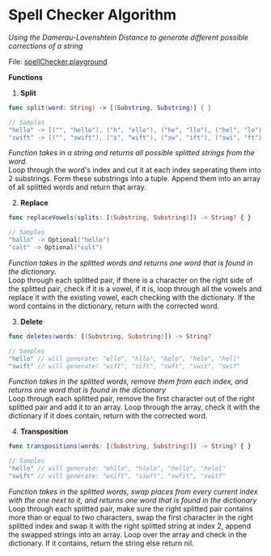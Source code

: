 # Spell Checker Algorithm
*Using the Damerau-Lavenshtein Distance to generate different possible corrections of a string*

File: [spellChecker.playground](https://github.com/RinniSwift/tech-interviews/blob/master/SpellChecker/SpellChecker.playground/Contents.swift)


**Functions**


1. **Split**

```swift
func split(word: String) -> [(Substring, Substring)] { }
```

```swift
// Samples
"hello" -> [("", "hello"), ("h", "ello"), ("he", "llo"), ("hel", "lo"), ("hell", "o")]
"swift" -> [("", "swift"), ("s", "wift"), ("sw", "ift"), ("swi", "ft"), ("swif", "t")]
```

*Function takes in a string and returns all possible splitted strings from the word.*\
Loop through the word's index and cut it at each index seperating them into 2 substrings. Form these substrings into a tuple. Append them into an array of all splitted words and return that array.


2. **Replace**

```swift
func replaceVowels(splits: [(Substring, Substring)]) -> String? { }
```

```swift
// Samples
"hallo" -> Optional("hello")
"calt" -> Optional("cult")
```

*Function takes in the splitted words and returns one word that is found in the dictionary.*\
Loop through each splitted pair, if there is a character on the right side of the splitted pair, check if it is a vowel, if it is, loop through all the vowels and replace it with the existing vowel, each checking with the dictionary. If the word contains in the dictionary, return with the corrected word.



3. **Delete**

```swift
func deletes(words: [(Substring, Substring)]) -> String?
```

```swift
// Samples
"hello" // will generate: "ello", "hllo", "helo", "helo", "hell"
"swift" // will generate: "wift", "sift", "swft", "swit", "swif"
```

*Function takes in the splitted words, remove them from each index, and returns one word that is found in the dictionary*\
Loop through each splitted pair, remove the first character out of the right splitted pair and add it to an array. Loop through the array, check it with the dictionary if it does contain, return with the corrected word.



4. **Transposition**

```swift
func transpositions(words: [(Substring, Substring)]) -> String? { }
```

```swift
// Samples
"hello" // will generate: "ehllo", "hlelo", "hello", "helol"
"swift" // will generate: "wsift", "siwft", "swfit", "switf"
```

*Function takes in the splitted words, swap places from every current index with the one next to it, and returns one word that is found in the dictionary*\
Loop through each splitted pair, make sure the right splitted pair contains more than or equal to two characters, swap the first character in the right splitted index and swap it with the right splitted string at index 2, append the swapped strings into an array. Loop over the array and check in the dictionary. If it contains, return the string else return nil.